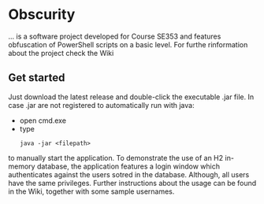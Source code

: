 # Obscurity
... is a software project developed for Course SE353 and features obfuscation of PowerShell scripts on a basic level. For furthe rinformation about the project check the Wiki

## Get started
Just download the latest release and double-click the executable .jar file. In case .jar are not registered to automatically run with java:
- open cmd.exe
- type 
    ```
    java -jar <filepath>
to manually start the application. To demonstrate the use of an H2 in-memory database, the application features a login window which authenticates against the users sotred in the database. Although, all users have the same privileges. 
Further instructions about the usage can be found in the Wiki, together with some sample usernames.
